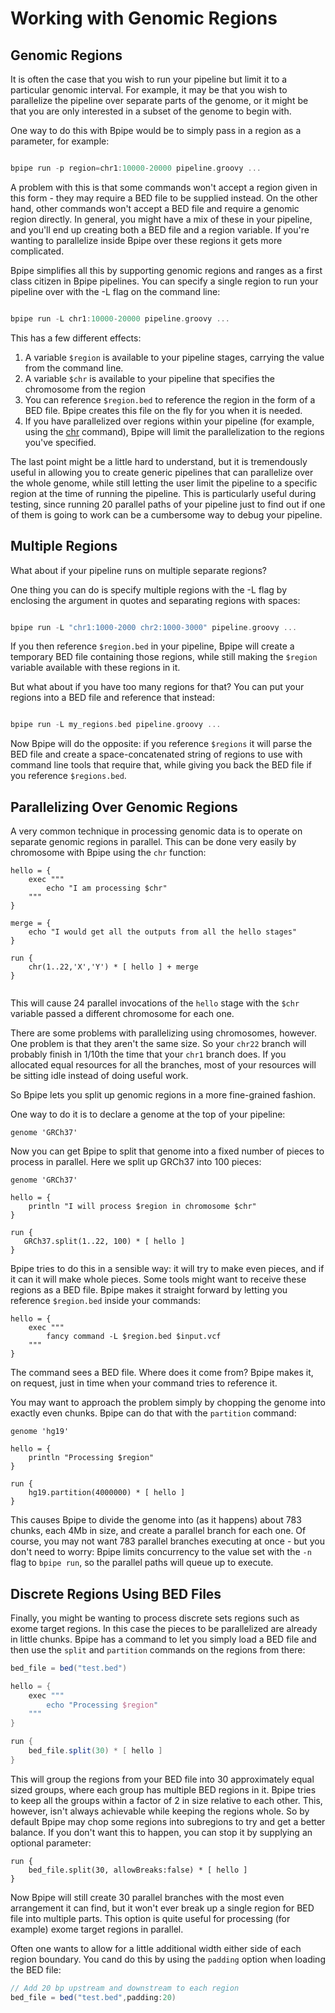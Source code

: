 # Working with Genomic Regions

## Genomic Regions

It is often the case that you wish to run your pipeline but limit it to a
particular genomic interval. For example, it may be that you wish to
parallelize the pipeline over separate parts of the genome, or it might be that
you are only interested in a subset of the genome to begin with.

One way to do this with Bpipe would be to simply pass in a region as a parameter, for example:

```groovy 

bpipe run -p region=chr1:10000-20000 pipeline.groovy ...
```

A problem with this is that some commands won't accept a region given in this
form - they may require a BED file to be supplied instead. On the other hand,
other commands won't accept a BED file and require a genomic region
directly. In general, you might have a mix of these in your pipeline, and
you'll end up creating both a BED file and a region variable. If you're
wanting to parallelize inside Bpipe over these regions it gets more
complicated.

Bpipe simplifies all this by supporting genomic regions and ranges as a first
class citizen in Bpipe pipelines. You can specify a single region to run your
pipeline over with the -L flag on the command line:

```groovy 

bpipe run -L chr1:10000-20000 pipeline.groovy ...
```

This has a few different effects:

1. A variable `$region` is available to your pipeline stages, carrying the value from the command line.
1. A variable `$chr` is available to your pipeline that specifies the chromosome from the region
1. You can reference `$region.bed` to reference the region in the form of a BED file. Bpipe creates this file on the fly for you when it is needed.
1. If you have parallelized over regions within your pipeline (for example, using the [chr](Language/Chr) command), Bpipe will limit the parallelization to the regions you've specified.

The last point might be a little hard to understand, but it is tremendously useful in allowing you to create generic pipelines that can parallelize over the whole genome, while still letting the user limit the pipeline to a specific region at the time of running the pipeline. This is particularly useful during testing, since running 20 parallel paths of your pipeline just to find out if one of them is going to work can be a cumbersome way to debug your pipeline.


## Multiple Regions

What about if your pipeline runs on multiple separate regions?

One thing you can do is specify multiple regions with the -L flag by enclosing
the argument in quotes and separating regions with spaces:

```groovy 

bpipe run -L "chr1:1000-2000 chr2:1000-3000" pipeline.groovy ...
```

If you then reference `$region.bed` in your pipeline, Bpipe will create a temporary BED file containing
those regions, while still making the `$region` variable available with these regions in it.

But what about if you have too many regions for that? You can put your regions into a BED file
and reference that instead:

```groovy 

bpipe run -L my_regions.bed pipeline.groovy ...
```

Now Bpipe will do the opposite: if you reference `$regions` it will parse the BED file and create a 
space-concatenated string of regions to use with command line tools that require that, while giving you back
the BED file if you reference `$regions.bed`.

## Parallelizing Over Genomic Regions

A very common technique in processing genomic data is to operate on 
separate genomic regions in parallel. This can be done very easily by chromosome with Bpipe
using the `chr` function:

```
hello = {
    exec """
        echo "I am processing $chr"
    """
}

merge = {
    echo "I would get all the outputs from all the hello stages"
}

run {
    chr(1..22,'X','Y') * [ hello ] + merge
}
    
```

This will cause 24 parallel invocations of the `hello` stage with the `$chr` variable passed a different chromosome
for each one.


There are some problems with parallelizing using chromosomes, however. One problem is that
they aren't the same size. So your `chr22` branch will probably finish in 1/10th the time that 
your `chr1` branch does. If you allocated equal resources for all the branches, most of your resources will
be sitting idle instead of doing useful work.

So Bpipe lets you split up genomic regions in a more fine-grained fashion.

One way to do it is to declare a genome at the top of your pipeline:

```
genome 'GRCh37'

```

Now you can get Bpipe to split that genome into a fixed number of pieces to process in parallel.
Here we split up GRCh37 into 100 pieces:

```
genome 'GRCh37'

hello = {
    println "I will process $region in chromosome $chr"
}

run {
   GRCh37.split(1..22, 100) * [ hello ]
}
```

Bpipe tries to do this in a sensible way: it will try to make even pieces, and if it can it will make whole
pieces. Some tools might want to receive these regions as a BED file. Bpipe makes it straight forward 
by letting you reference `$region.bed` inside your commands:

```
hello = {
    exec """
        fancy command -L $region.bed $input.vcf
    """
}
```

The command sees a BED file. Where does it come from? Bpipe makes it, on request, just in time when your
command tries to reference it.

You may want to approach the problem simply by chopping the genome into exactly even chunks. Bpipe can do
that with the `partition` command:

```
genome 'hg19'

hello = {
    println "Processing $region"
}

run {
    hg19.partition(4000000) * [ hello ]
}
```

This causes Bpipe to divide the genome into (as it happens) about 783 chunks, each 4Mb in size,
and create a parallel branch for each one. Of course, you may not want 783 parallel 
branches executing at once - but you don't need to worry: Bpipe limits concurrency to the 
value set with the `-n` flag to `bpipe run`, so the parallel paths will queue up to execute.

## Discrete Regions Using BED Files

Finally, you might be wanting to process discrete sets regions such as exome target regions.
In this case the pieces to be parallelized are already in little chunks. Bpipe has a command
to let you simply load a BED file and then use the `split` and `partition` commands on
the regions from there:

```groovy
bed_file = bed("test.bed")

hello = {
    exec """
        echo "Processing $region"
    """
}

run {
    bed_file.split(30) * [ hello ]
}
```

This will group the regions from your BED file into 30 approximately equal sized groups, where 
each group has multiple BED regions in it. Bpipe tries to keep all the groups within a factor
of 2 in size relative to each other. This, however, isn't always achievable while keeping the
regions whole. So by default Bpipe may chop some regions into subregions to try and get a better
balance. If you don't want this to happen, you can stop it by supplying an optional parameter:

```
run {
    bed_file.split(30, allowBreaks:false) * [ hello ]
}
```

Now Bpipe will still create 30 parallel branches with the most even arrangement it can find, but it
won't ever break up a single region for BED file into multiple parts. This option is quite useful
for processing (for example) exome target regions in parallel.

Often one wants to allow for a little additional width either side of each region boundary. You
cand do this by using the `padding` option when loading the BED file:


```groovy
// Add 20 bp upstream and downstream to each region
bed_file = bed("test.bed",padding:20)
```















